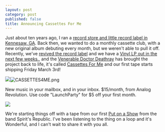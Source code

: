 ```yaml
---
layout: post
category: post
published: false
title: Announcing Cassettes For Me
---
```

Just about ten years ago, I ran a [record store and little record label in Kennesaw, GA](https://analogrevolution.com). Back then, we wanted to do a monthly cassette club, with a new original album debuting every month, but we weren't able to pull it off. Recently, we've [revived the record label](https://analogrevolution.bandcamp.com) and we have a [Vinyl LP out in the next few weeks.](https://analogrevolution.bandcamp.com/album/giant-robot-jetpack-voted-most-chill-in-high-school), and the [Venerable Doctor Deathray](https://doctordeathray.bandcamp.com) has brought the project back to life, it's called [Cassettes For Me](https://cassettesfor.me) and our first tape starts shipping Friday March 3rd!

![]({{site.baseurl}}/images/CASSETTES4ME.png)![CASSETTES4ME.png]({{site.baseurl}}/images/CASSETTES4ME.png)

New music in your mailbox, and in your inbox. $15/month, from Analog Revolution. Use code "LaunchParty" for $5 off your first month. 

![]({{site.baseurl}}/images/Announcing%20Cassettes%20For%20Me%20New%20Tapes%20and%20Digital%20Downloads%20every%20month!%20Month%20One%20Spirits%20Republic%20Live%20March%202022%20httpscassettesfor.me.png)

We're starting things off with a tape from our first [Put on a Show](https://ajroach42.com/put-on-a-show/) from the band Spirit's Republic. I've been listening to the thing on a loop and it's Wonderful, and I can't wait to share it with you all.  